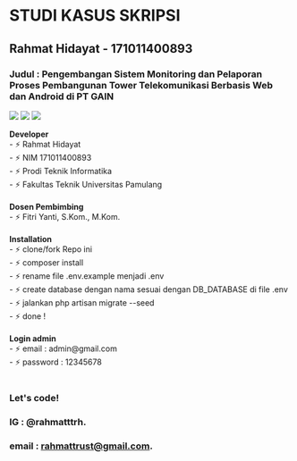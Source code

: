 # STUDI KASUS SKRIPSI

## Rahmat Hidayat - 171011400893

### Judul : Pengembangan Sistem Monitoring dan Pelaporan Proses Pembangunan Tower Telekomunikasi Berbasis Web dan Android di PT GAIN

<p>
    <img src="https://img.shields.io/badge/Framework-Laravel%208-blue" />
    <img src="https://img.shields.io/badge/Developer-Rahmat-brightgreen" />
    <img src="https://img.shields.io/badge/Platform-Website-red" />
</p>

<!-- ### Fitur : Studi Kasus Skripsi Rahmat Hidayat -->

<summary><strong>Developer</strong></summary>
    - ⚡ Rahmat Hidayat</br>
    - ⚡ NIM 171011400893</br>
    - ⚡ Prodi Teknik Informatika</br>
    - ⚡ Fakultas Teknik Universitas Pamulang</br><br>

<summary><strong>Dosen Pembimbing</strong></summary>
    - ⚡ Fitri Yanti, S.Kom., M.Kom.</br></br>

 <summary><strong>Installation</strong></summary>
    - ⚡ clone/fork Repo ini</br>
    - ⚡ composer install</br>
    - ⚡ rename file .env.example menjadi .env</br>
    - ⚡ create database dengan nama sesuai dengan DB_DATABASE di file .env</br>
    - ⚡ jalankan php artisan migrate --seed</br>
    - ⚡ done !</br><br>

<summary><strong>Login admin</strong></summary>
    - ⚡ email : admin@gmail.com</br>
    - ⚡ password : 12345678</br><br>
<!-- <summary><strong>Login client</strong></summary>
    - ⚡ email : client@gmail.com</br>
    - ⚡ password : 12345678</br><br> -->

### Let's code!

### IG : @rahmatttrh.

### email : rahmattrust@gmail.com.
